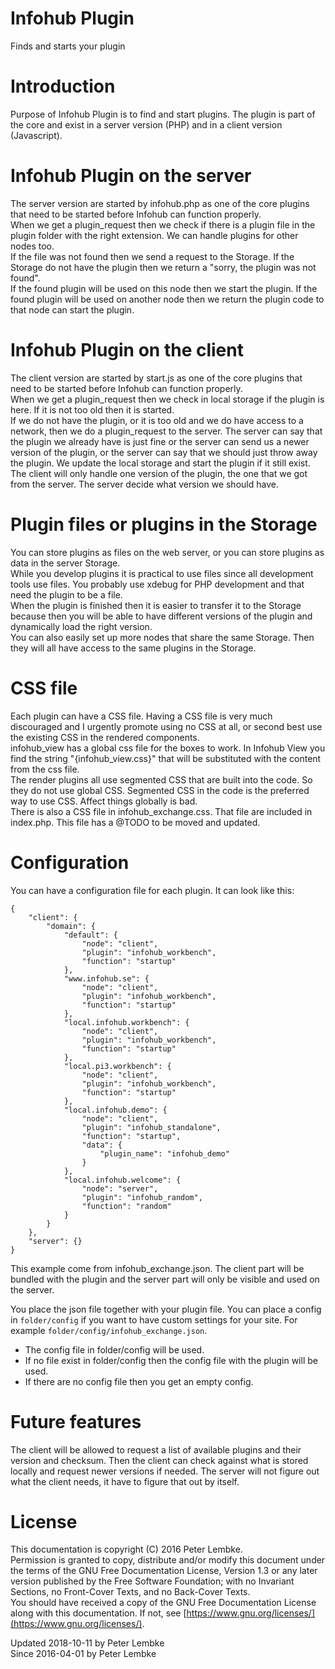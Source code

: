 # Infohub Plugin
Finds and starts your plugin  

# Introduction
Purpose of Infohub Plugin is to find and start plugins. The plugin is part of the core and exist in a server version (PHP) and in a client version (Javascript).  

# Infohub Plugin on the server
The server version are started by infohub.php as one of the core plugins that need to be started before Infohub can function properly.  
When we get a plugin_request then we check if there is a plugin file in the plugin folder with the right extension. We can handle plugins for other nodes too.  
If the file was not found then we send a request to the Storage. If the Storage do not have the plugin then we return a "sorry, the plugin was not found".  
If the found plugin will be used on this node then we start the plugin. If the found plugin will be used on another node then we return the plugin code to that node can start the plugin.  

# Infohub Plugin on the client
The client version are started by start.js as one of the core plugins that need to be started before Infohub can function properly.  
When we get a plugin_request then we check in local storage if the plugin is here. If it is not too old then it is started.  
If we do not have the plugin, or it is too old and we do have access to a network, then we do a plugin_request to the server. The server can say that the plugin we already have is just fine or the server can send us a newer version of the plugin, or the server can say that we should just throw away the plugin. We update the local storage and start the plugin if it still exist.  
The client will only handle one version of the plugin, the one that we got from the server. The server decide what version we should have.  

# Plugin files or plugins in the Storage
You can store plugins as files on the web server, or you can store plugins as data in the server Storage.  
While you develop plugins it is practical to use files since all development tools use files. You probably use xdebug for PHP development and that need the plugin to be a file.  
When the plugin is finished then it is easier to transfer it to the Storage because then you will be able to have different versions of the plugin and dynamically load the right version.  
You can also easily set up more nodes that share the same Storage. Then they will all have access to the same plugins in the Storage.  

# CSS file
Each plugin can have a CSS file. Having a CSS file is very much discouraged and I urgently promote using no CSS at all, or second best use the existing CSS in the rendered components.  
infohub_view has a global css file for the boxes to work. In Infohub View you find the string "{infohub_view.css}" that will be substituted with the content from the css file.  
The render plugins all use segmented CSS that are built into the code. So they do not use global CSS. Segmented CSS in the code is the preferred way to use CSS. Affect things globally is bad.  
There is also a CSS file in infohub_exchange.css. That file are included in index.php. This file has a @TODO to be moved and updated.  

# Configuration
You can have a configuration file for each plugin. It can look like this:

```
{
    "client": {
        "domain": {
            "default": {
                "node": "client",
                "plugin": "infohub_workbench",
                "function": "startup"
            },
            "www.infohub.se": {
                "node": "client",
                "plugin": "infohub_workbench",
                "function": "startup"
            },
            "local.infohub.workbench": {
                "node": "client",
                "plugin": "infohub_workbench",
                "function": "startup"
            },
            "local.pi3.workbench": {
                "node": "client",
                "plugin": "infohub_workbench",
                "function": "startup"
            },
            "local.infohub.demo": {
                "node": "client",
                "plugin": "infohub_standalone",
                "function": "startup",
                "data": {
                    "plugin_name": "infohub_demo"
                }
            },
            "local.infohub.welcome": {
                "node": "server",
                "plugin": "infohub_random",
                "function": "random"
            }
        }
    },
    "server": {}
}
```

This example come from infohub_exchange.json. The client part will be bundled with the plugin and the server part will only be visible and used on the server.

You place the json file together with your plugin file.
You can place a config in `folder/config` if you want to have custom settings for your site. For example `folder/config/infohub_exchange.json`.

* The config file in folder/config will be used. 
* If no file exist in folder/config then the config file with the plugin will be used.
* If there are no config file then you get an empty config.

# Future features
The client will be allowed to request a list of available plugins and their version and checksum. Then the client can check against what is stored locally and request newer versions if needed. The server will not figure out what the client needs, it have to figure that out by itself.  

# License
This documentation is copyright (C) 2016 Peter Lembke.  
Permission is granted to copy, distribute and/or modify this document under the terms of the GNU Free Documentation License, Version 1.3 or any later version published by the Free Software Foundation; with no Invariant Sections, no Front-Cover Texts, and no Back-Cover Texts.  
You should have received a copy of the GNU Free Documentation License along with this documentation. If not, see [https://www.gnu.org/licenses/](https://www.gnu.org/licenses/).  

Updated 2018-10-11 by Peter Lembke  
Since 2016-04-01 by Peter Lembke  

